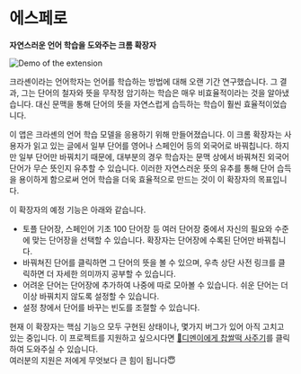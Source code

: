 # 에스페로
**자연스러운 언어 학습을 도와주는 크롬 확장자**

![Demo of the extension](https://dimenerno.github.io/assets/images/chrome.jpg)

크라셴이라는 언어학자는 언어를 학습하는 방법에 대해 오랜 기간 연구했습니다. 그 결과, 그는 단어의 철자와 뜻을 무작정 암기하는 학습은 매우 비효율적이라는 것을 알아냈습니다. 대신 문맥을 통해 단어의 뜻을 자연스럽게 습득하는 학습이 훨씬 효율적이었습니다.

이 앱은 크라셴의 언어 학습 모델을 응용하기 위해 만들어졌습니다. 이 크롬 확장자는 사용자가 읽고 있는 글에서 일부 단어를 영어나 스페인어 등의 외국어로 바꿔칩니다. 하지만 일부 단어만 바꿔치기 때문에, 대부분의 경우 학습자는 문맥 상에서 바꿔쳐진 외국어 단어가 무슨 뜻인지 유추할 수 있습니다. 이러한 자연스러운 뜻의 유추를 통해 단어 습득을 용이하게 함으로써 언어 학습을 더욱 효율적으로 만드는 것이 이 확장자의 목표입니다.

이 확장자의 예정 기능은 아래와 같습니다.

- 토플 단어장, 스페인어 기초 100 단어장 등 여러 단어장 중에서 자신의 필요와 수준에 맞는 단어장을 선택할 수 있습니다. 확장자는 단어장에 수록된 단어만 바꿔칩니다.
- 바꿔쳐진 단어를 클릭하면 그 단어의 뜻을 볼 수 있으며, 우측 상단 사전 링크를 클릭하면 더 자세한 의미까지 공부할 수 있습니다.
- 어려운 단어는 단어장에 추가하여 나중에 따로 모아볼 수 있습니다. 쉬운 단어는 더이상 바꿔치지 않도록 설정할 수 있습니다.
- 설정 창에서 단어를 바꾸는 빈도를 조절할 수 있습니다.

현재 이 확장자는 핵심 기능으 모두 구현된 상태이나, 몇가지 버그가 있어 아직 고치고 있는 중입니다.
이 프로젝트를 지원하고 싶으시다면 [🍡디멘이에게 찹쌀떡 사주기](https://www.buymeacoffee.com/dimenerno)를 클릭하여 도와주실 수 있습니다.   
여러분의 지원은 저에게 무엇보다 큰 힘이 됩니다😇
